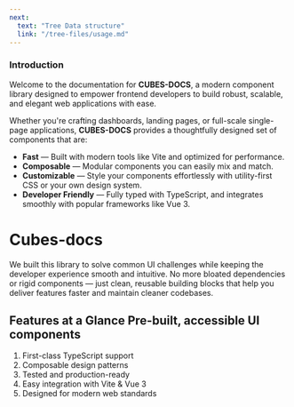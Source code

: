 ```yaml
---
next:
  text: "Tree Data structure"
  link: "/tree-files/usage.md"
---
```


### Introduction

Welcome to the documentation for **CUBES-DOCS**, a modern component library designed to empower frontend developers to build robust, scalable, and elegant web applications with ease.

Whether you're crafting dashboards, landing pages, or full-scale single-page applications, **CUBES-DOCS** provides a thoughtfully designed set of components that are:

- **Fast** — Built with modern tools like Vite and optimized for performance.
- **Composable** — Modular components you can easily mix and match.
- **Customizable** — Style your components effortlessly with utility-first CSS or your own design system.
- **Developer Friendly** — Fully typed with TypeScript, and integrates smoothly with popular frameworks like Vue 3.

# Cubes-docs

We built this library to solve common UI challenges while keeping the developer experience smooth and intuitive. No more bloated dependencies or rigid components — just clean, reusable building blocks that help you deliver features faster and maintain cleaner codebases.

## Features at a Glance Pre-built, accessible UI components

<ol>
<li>First-class TypeScript support</li>
<li>Composable design patterns</li>
<li>Tested and production-ready</li>
<li>Easy integration with Vite & Vue 3</li>
<li>Designed for modern web standards</li>
</ol>
